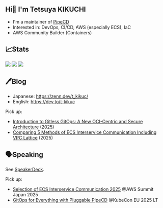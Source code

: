 ## Hi👋 I'm Tetsuya KIKUCHI

- I'm a maintainer of [PipeCD](https://github.com/pipe-cd/pipecd)
- Interested in: DevOps, CI/CD, AWS (especially ECS), IaC
- AWS Community Builder (Containers)

## 📈Stats

![](https://github-profile-summary-cards.vercel.app/api/cards/profile-details?username=t-kikuc&theme=nord_dark)
![](https://github-profile-summary-cards.vercel.app/api/cards/stats?username=t-kikuc&theme=nord_dark)
![](https://github-profile-summary-cards.vercel.app/api/cards/most-commit-language?username=t-kikuc&theme=nord_dark)

## 🖊️Blog

- Japanese: <https://zenn.dev/t_kikuc/>
- English: <https://dev.to/t-kikuc>

Pick up:
- [Introduction to Gitless GitOps: A New OCI-Centric and Secure Architecture](https://dev.to/t-kikuc/introduction-to-gitless-gitops-a-new-oci-centric-and-secure-architecture-2pgi) (2025)
- [Comparing 5 Methods of ECS Interservice Communication Including VPC Lattice](https://dev.to/aws-builders/comparing-5-methods-of-ecs-interservice-communication-including-vpc-lattice-51f0) (2025)

## 🗣️Speaking

See [SpeakerDeck](https://speakerdeck.com/tkikuc/).

Pick up:
- [Selection of ECS Interservice Communication 2025](https://speakerdeck.com/tkikuc/selection-of-ecs-interservice-communication-2025) @AWS Summit Japan 2025
- [GitOps for Everything with Pluggable PipeCD](https://speakerdeck.com/tkikuc/gitops-for-everything-with-new-pluggable-pipecd) @KubeCon EU 2025 LT
